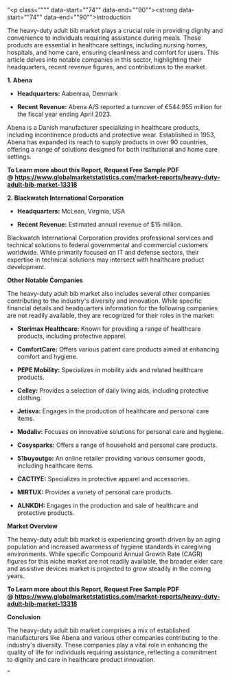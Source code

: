 "<p class="""" data-start=""74"" data-end=""90""><strong data-start=""74"" data-end=""90"">Introduction</strong></p>
<p class="""" data-start=""92"" data-end=""249""><span class=""relative -mx-px my-[-0.2rem] rounded-sm px-px py-[0.2rem]"">The heavy-duty adult bib market plays a crucial role in providing dignity and convenience to individuals requiring assistance during meals.</span> <span class=""relative -mx-px my-[-0.2rem] rounded-sm px-px py-[0.2rem]"">These products are essential in healthcare settings, including nursing homes, hospitals, and home care, ensuring cleanliness and comfort for users.</span> <span class=""relative -mx-px my-[-0.2rem] rounded-sm px-px py-[0.2rem]"">This article delves into notable companies in this sector, highlighting their headquarters, recent revenue figures, and contributions to the market.</span></p>
<p class="""" data-start=""251"" data-end=""263""><strong data-start=""251"" data-end=""263"">1. Abena</strong></p>
<ul data-start=""265"" data-end=""508"">
<li class="""" data-start=""265"" data-end=""366"">
<p class="""" data-start=""267"" data-end=""366""><strong data-start=""267"" data-end=""284"">Headquarters:</strong> <span class=""relative -mx-px my-[-0.2rem] rounded-sm px-px py-[0.2rem]"">Aabenraa, Denmark</span></p>
</li>
<li class="""" data-start=""367"" data-end=""508"">
<p class="""" data-start=""369"" data-end=""508""><strong data-start=""369"" data-end=""388"">Recent Revenue:</strong> <span class=""relative -mx-px my-[-0.2rem] rounded-sm px-px py-[0.2rem]"">Abena A/S reported a turnover of &euro;544.955 million for the fiscal year ending April 2023.</span>&nbsp;</p>
</li>
</ul>
<p class="""" data-start=""510"" data-end=""673""><span class=""relative -mx-px my-[-0.2rem] rounded-sm px-px py-[0.2rem]"">Abena is a Danish manufacturer specializing in healthcare products, including incontinence products and protective wear.</span> <span class=""relative -mx-px my-[-0.2rem] rounded-sm px-px py-[0.2rem]"">Established in 1953, Abena has expanded its reach to supply products in over 90 countries, offering a range of solutions designed for both institutional and home care settings.</span> </p>
<p class="""" data-start=""510"" data-end=""673""><strong>To Learn more about this Report, Request Free Sample PDF @&nbsp;<a href=""https://www.globalmarketstatistics.com/market-reports/heavy-duty-adult-bib-market-13318"">https://www.globalmarketstatistics.com/market-reports/heavy-duty-adult-bib-market-13318</a></strong></p>
<p class="""" data-start=""675"" data-end=""718""><strong data-start=""675"" data-end=""718"">2. Blackwatch International Corporation</strong></p>
<ul data-start=""720"" data-end=""973"">
<li class="""" data-start=""720"" data-end=""825"">
<p class="""" data-start=""722"" data-end=""825""><strong data-start=""722"" data-end=""739"">Headquarters:</strong> <span class=""relative -mx-px my-[-0.2rem] rounded-sm px-px py-[0.2rem]"">McLean, Virginia, USA</span></p>
</li>
<li class="""" data-start=""826"" data-end=""973"">
<p class="""" data-start=""828"" data-end=""973""><strong data-start=""828"" data-end=""847"">Recent Revenue:</strong> <span class=""relative -mx-px my-[-0.2rem] rounded-sm px-px py-[0.2rem]"">Estimated annual revenue of $15 million.</span> </p>
</li>
</ul>
<p class="""" data-start=""975"" data-end=""1100""><span class=""relative -mx-px my-[-0.2rem] rounded-sm px-px py-[0.2rem]"">Blackwatch International Corporation provides professional services and technical solutions to federal governmental and commercial customers worldwide.</span> <span class=""relative -mx-px my-[-0.2rem] rounded-sm px-px py-[0.2rem]"">While primarily focused on IT and defense sectors, their expertise in technical solutions may intersect with healthcare product development.</span></p>
<p class="""" data-start=""1102"" data-end=""1129""><strong data-start=""1102"" data-end=""1129"">Other Notable Companies</strong></p>
<p class="""" data-start=""1131"" data-end=""1256""><span class=""relative -mx-px my-[-0.2rem] rounded-sm px-px py-[0.2rem]"">The heavy-duty adult bib market also includes several other companies contributing to the industry's diversity and innovation.</span> <span class=""relative -mx-px my-[-0.2rem] rounded-sm px-px py-[0.2rem]"">While specific financial details and headquarters information for the following companies are not readily available, they are recognized for their roles in the market:</span></p>
<ul data-start=""1258"" data-end=""2403"">
<li class="""" data-start=""1258"" data-end=""1370"">
<p class="""" data-start=""1260"" data-end=""1370""><strong data-start=""1260"" data-end=""1284"">Sterimax Healthcare:</strong> <span class=""relative -mx-px my-[-0.2rem] rounded-sm px-px py-[0.2rem]"">Known for providing a range of healthcare products, including protective apparel.</span></p>
</li>
<li class="""" data-start=""1372"" data-end=""1476"">
<p class="""" data-start=""1374"" data-end=""1476""><strong data-start=""1374"" data-end=""1390"">ComfortCare:</strong> <span class=""relative -mx-px my-[-0.2rem] rounded-sm px-px py-[0.2rem]"">Offers various patient care products aimed at enhancing comfort and hygiene.</span></p>
</li>
<li class="""" data-start=""1478"" data-end=""1584"">
<p class="""" data-start=""1480"" data-end=""1584""><strong data-start=""1480"" data-end=""1498"">PEPE Mobility:</strong> <span class=""relative -mx-px my-[-0.2rem] rounded-sm px-px py-[0.2rem]"">Specializes in mobility aids and related healthcare products.</span></p>
</li>
<li class="""" data-start=""1586"" data-end=""1685"">
<p class="""" data-start=""1588"" data-end=""1685""><strong data-start=""1588"" data-end=""1599"">Celley:</strong> <span class=""relative -mx-px my-[-0.2rem] rounded-sm px-px py-[0.2rem]"">Provides a selection of daily living aids, including protective clothing.</span></p>
</li>
<li class="""" data-start=""1687"" data-end=""1787"">
<p class="""" data-start=""1689"" data-end=""1787""><strong data-start=""1689"" data-end=""1701"">Jetisva:</strong> <span class=""relative -mx-px my-[-0.2rem] rounded-sm px-px py-[0.2rem]"">Engages in the production of healthcare and personal care items.</span></p>
</li>
<li class="""" data-start=""1789"" data-end=""1889"">
<p class="""" data-start=""1791"" data-end=""1889""><strong data-start=""1791"" data-end=""1803"">Modaliv:</strong> <span class=""relative -mx-px my-[-0.2rem] rounded-sm px-px py-[0.2rem]"">Focuses on innovative solutions for personal care and hygiene.</span></p>
</li>
<li class="""" data-start=""1891"" data-end=""1994"">
<p class="""" data-start=""1893"" data-end=""1994""><strong data-start=""1893"" data-end=""1908"">Cosysparks:</strong> <span class=""relative -mx-px my-[-0.2rem] rounded-sm px-px py-[0.2rem]"">Offers a range of household and personal care products.</span></p>
</li>
<li class="""" data-start=""1996"" data-end=""2099"">
<p class="""" data-start=""1998"" data-end=""2099""><strong data-start=""1998"" data-end=""2013"">51buyoutgo:</strong> <span class=""relative -mx-px my-[-0.2rem] rounded-sm px-px py-[0.2rem]"">An online retailer providing various consumer goods, including healthcare items.</span></p>
</li>
<li class="""" data-start=""2101"" data-end=""2201"">
<p class="""" data-start=""2103"" data-end=""2201""><strong data-start=""2103"" data-end=""2115"">CACTIYE:</strong> <span class=""relative -mx-px my-[-0.2rem] rounded-sm px-px py-[0.2rem]"">Specializes in protective apparel and accessories.</span></p>
</li>
<li class="""" data-start=""2203"" data-end=""2302"">
<p class="""" data-start=""2205"" data-end=""2302""><strong data-start=""2205"" data-end=""2216"">MIRTUX:</strong> <span class=""relative -mx-px my-[-0.2rem] rounded-sm px-px py-[0.2rem]"">Provides a variety of personal care products.</span></p>
</li>
<li class="""" data-start=""2304"" data-end=""2403"">
<p class="""" data-start=""2306"" data-end=""2403""><strong data-start=""2306"" data-end=""2317"">ALNKDH:</strong> <span class=""relative -mx-px my-[-0.2rem] rounded-sm px-px py-[0.2rem]"">Engages in the production and sale of healthcare and protective products.</span></p>
</li>
</ul>
<p class="""" data-start=""2405"" data-end=""2424""><strong data-start=""2405"" data-end=""2424"">Market Overview</strong></p>
<p class="""" data-start=""2426"" data-end=""2551""><span class=""relative -mx-px my-[-0.2rem] rounded-sm px-px py-[0.2rem]"">The heavy-duty adult bib market is experiencing growth driven by an aging population and increased awareness of hygiene standards in caregiving environments.</span> <span class=""relative -mx-px my-[-0.2rem] rounded-sm px-px py-[0.2rem]"">While specific Compound Annual Growth Rate (CAGR) figures for this niche market are not readily available, the broader elder care and assistive devices market is projected to grow steadily in the coming years.</span></p>
<p class="""" data-start=""2426"" data-end=""2551""><strong>To Learn more about this Report, Request Free Sample PDF @&nbsp;<a href=""https://www.globalmarketstatistics.com/market-reports/heavy-duty-adult-bib-market-13318"">https://www.globalmarketstatistics.com/market-reports/heavy-duty-adult-bib-market-13318</a></strong></p>
<p class="""" data-start=""2553"" data-end=""2567""><strong data-start=""2553"" data-end=""2567"">Conclusion</strong></p>
<p class="""" data-start=""2569"" data-end=""2694""><span class=""relative -mx-px my-[-0.2rem] rounded-sm px-px py-[0.2rem]"">The heavy-duty adult bib market comprises a mix of established manufacturers like Abena and various other companies contributing to the industry's diversity.</span> <span class=""relative -mx-px my-[-0.2rem] rounded-sm px-px py-[0.2rem]"">These companies play a vital role in enhancing the quality of life for individuals requiring assistance, reflecting a commitment to dignity and care in healthcare product innovation.</span></p>"
